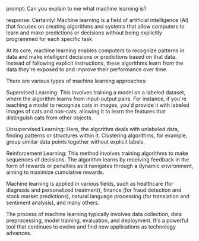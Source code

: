 prompt:
Can you explain to me what machine learning is?

response:
Certainly! Machine learning is a field of artificial intelligence (AI) that focuses on creating algorithms and systems that allow computers to learn and make predictions or decisions without being explicitly programmed for each specific task.

At its core, machine learning enables computers to recognize patterns in data and make intelligent decisions or predictions based on that data. Instead of following explicit instructions, these algorithms learn from the data they're exposed to and improve their performance over time.

There are various types of machine learning approaches:

Supervised Learning: This involves training a model on a labeled dataset, where the algorithm learns from input-output pairs. For instance, if you're teaching a model to recognize cats in images, you'd provide it with labeled images of cats and non-cats, allowing it to learn the features that distinguish cats from other objects.

Unsupervised Learning: Here, the algorithm deals with unlabeled data, finding patterns or structures within it. Clustering algorithms, for example, group similar data points together without explicit labels.

Reinforcement Learning: This method involves training algorithms to make sequences of decisions. The algorithm learns by receiving feedback in the form of rewards or penalties as it navigates through a dynamic environment, aiming to maximize cumulative rewards.

Machine learning is applied in various fields, such as healthcare (for diagnosis and personalized treatment), finance (for fraud detection and stock market predictions), natural language processing (for translation and sentiment analysis), and many others.

The process of machine learning typically involves data collection, data preprocessing, model training, evaluation, and deployment. It's a powerful tool that continues to evolve and find new applications as technology advances.